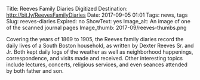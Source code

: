 Title:  Reeves Family Diaries Digitized 
Destination: http://bit.ly/ReevesFamilyDiaries
Date: 2017-09-05 01:01 
Tags: news, tags 
Slug: reeves-diaries
Expired: no
ShowText: yes
Image_alt: An image of one of the scanned journal pages
Image_thumb: 2017-09/reeves-thumbs.png

Covering the years of 1869 to 1905, the Reeves family diaries record the daily lives of a South Boston household, as written by Dexter Reeves Sr. and Jr. Both kept daily logs of the weather as well as neighborhood happenings, correspondence, and visits made and received. Other interesting topics include lectures, concerts, religious services, and even seances attended by both father and son.